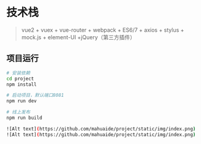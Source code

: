 # 技术栈

> vue2 + vuex + vue-router + webpack + ES6/7 + axios + stylus + mock.js + element-UI +jQuery（第三方插件）

## 项目运行

``` bash
# 安装依赖
cd project
npm install

# 启动项目，默认端口8081
npm run dev

# 线上发布
npm run build

![Alt text](https://github.com/mahuaide/project/static/img/index.png)
![Alt text](https://github.com/mahuaide/project/static/img/index.png)

